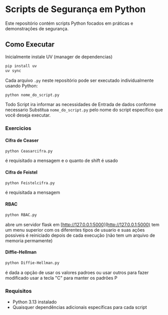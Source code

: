 # Scripts de Segurança em Python

Este repositório contém scripts Python focados em práticas e demonstrações de segurança.

## Como Executar

Inicialmente instale UV (manager de dependencias)

```bash
pip install uv
uv sync
````

Cada arquivo `.py` neste repositório pode ser executado individualmente usando Python:

```bash
python nome_do_script.py
```

Todo Script ira informar as necessidades de Entrada de dados conforme necessario
Substitua `nome_do_script.py` pelo nome do script específico que você deseja executar.

### Exercicios

#### Cifra de Ceaser

```bash
python Ceasarcifra.py
```

é requisitado a mensagem e o quanto de shift é usado

#### Cifra de Feistel

```bash
python Feistelcifra.py
```

é requisitada a mensagem

#### RBAC

```bash
python RBAC.py
```

abre um servidor flask em [http://127.0.0.1:5000](http://127.0.0.1:5000)
tem um menu superior com os diferentes tipos de usuario e suas ações possiveis
é reiniciado depois de cada execução (não tem um arquivo de memoria permamente)

#### Diffie-Hellman

```bash
python Diffie-Hellman.py
```

é dada a opção de usar os valores padroes ou usar outros
para fazer modificado usar a tecla "C"
para manter os padrões P

### Requisitos

- Python 3.13 instalado
- Quaisquer dependências adicionais específicas para cada script
